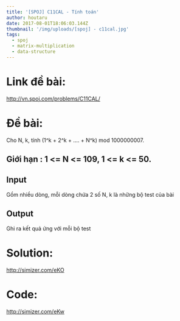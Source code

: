 ```yaml
---
title: '[SPOJ] C11CAL - Tính toán'
author: houtaru
date: 2017-08-01T18:06:03.144Z
thumbnail: '/img/uploads/[spoj] - c11cal.jpg'
tags:
  - spoj
  - matrix-multiplication
  - data-structure
---
```

# Link đề bài: 

<http://vn.spoj.com/problems/C11CAL/>

# Đề bài:

Cho N, k, tính (1^k + 2^k + …. + N^k) mod 1000000007.

## Giới hạn : 1 <= N <= 109, 1 <= k <= 50.

## Input
Gồm nhiều dòng, mỗi dòng chứa 2 số N, k là những bộ test của bài

## Output
Ghi ra kết quả ứng với mỗi bộ test

# Solution: 

<http://simizer.com/eKO>

# Code: 

<http://simizer.com/eKw>


